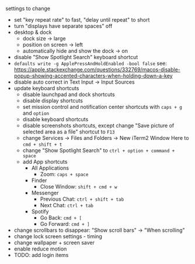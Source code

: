 settings to change

- set "key repeat rate" to fast, "delay until repeat" to short
- turn "displays have separate spaces" off
- desktop & dock
  - dock size -> large
  - position on screen -> left
  - automatically hide and show the dock -> on
- disable "Show Spotlight Search" keyboard shortcut
- `defaults write -g ApplePressAndHoldEnabled -bool false` see: https://apple.stackexchange.com/questions/332769/macos-disable-popup-showing-accented-characters-when-holding-down-a-key
- disable auto correct in Text Input -> Input Sources
- update keyboard shortcuts
  - disable launchpad and dock shortcuts
  - disable display shortcuts
  - set mission control and notification center shortcuts with `caps + g` and `option`
  - disable keyboard shortcuts
  - disable screenshots shortcuts, except change "Save picture of selected area as a file" shortcut to `F13`
  - change Services -> Files and Folders -> New iTerm2 Window Here to `cmd + shift + t`
  - change "Show Spotlight Search" to `ctrl + option + command + space`
  - add App shortcuts
    - All Applications
      - Zoom: `caps + space`
    - Finder
      - Close Window: `shift + cmd + w`
    - Messenger
      - Previous Chat: `ctrl + shift + tab`
      - Next Chat: `ctrl + tab`
    - Spotify
      - Go Back: `cmd + [`
      - Go Forward: `cmd + ]`
- change scrollbars to disappear: "Show scroll bars" -> "When scrolling"
- change lock screen settings - timing
- change wallpaper + screen saver
- enable reduce motion
- TODO: add login items
